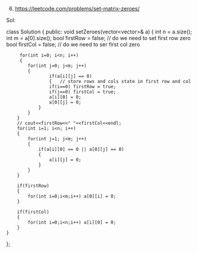 6. https://leetcode.com/problems/set-matrix-zeroes/

Sol:

class Solution {
public:
     void setZeroes(vector<vector<int>>& a) 
     {
        int n = a.size();
        int m = a[0].size();
        bool firstRow = false;  // do we need to set first row zero
        bool firstCol = false;  // do we need to ser first col zero
     
         for(int i=0; i<n; i++)
         {
            for(int j=0; j<m; j++)
            {
					if(a[i][j] == 0)
                    {   // store rows and cols state in first row and col
                    if(i==0) firstRow = true;
                    if(j==0) firstCol = true;
                    a[i][0] = 0;
                    a[0][j] = 0;
                }
            }
        }
        // cout<<firstRow<<" "<<firstCol<<endl;
        for(int i=1; i<n; i++)
        {
            for(int j=1; j<m; j++)
            {
                if(a[i][0] == 0 || a[0][j] == 0)
                {
                    a[i][j] = 0;
                }
            }
        }
        
        if(firstRow)
        {
            for(int i=0;i<m;i++) a[0][i] = 0;
        }
        
        if(firstCol)
        {
            for(int i=0;i<n;i++) a[i][0] = 0;
        }
    }
};